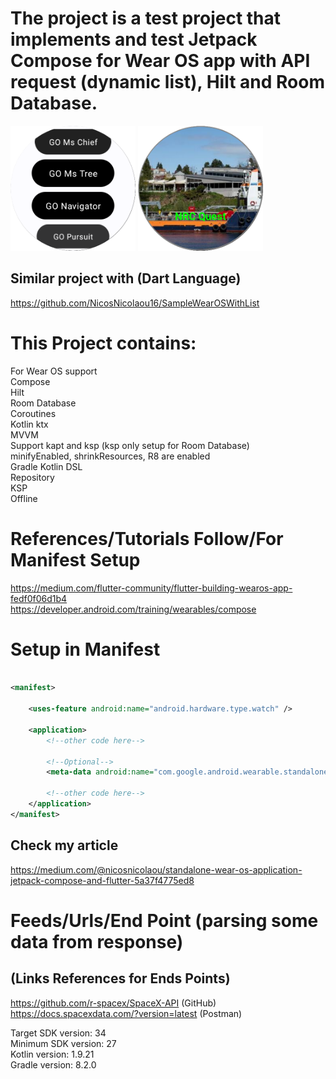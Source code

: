# The project is a test project that implements and test Jetpack Compose for Wear OS app with API request (dynamic list), Hilt and Room Database.

<a title="simulator_image"><img src="Screenshot_20231119_123938.png" height="200" width="200"></a>
<a title="simulator_image"><img src="Screenshot_20231119_124233.png" height="200" width="200"></a>

## Similar project with (Dart Language)
https://github.com/NicosNicolaou16/SampleWearOSWithList <br />

# This Project contains:
For Wear OS support <br />
Compose <br />
Hilt <br />
Room Database <br />
Coroutines <br />
Kotlin ktx <br />
MVVM <br />
Support kapt and ksp (ksp only setup for Room Database) <br />
minifyEnabled, shrinkResources, R8 are enabled <br />
Gradle Kotlin DSL <br />
Repository <br />
KSP <br />
Offline <br />

# References/Tutorials Follow/For Manifest Setup
https://medium.com/flutter-community/flutter-building-wearos-app-fedf0f06d1b4 <br />
https://developer.android.com/training/wearables/compose <br />

# Setup in Manifest
```xml

<manifest>

    <uses-feature android:name="android.hardware.type.watch" />

    <application>
        <!--other code here-->

        <!--Optional-->
        <meta-data android:name="com.google.android.wearable.standalone" android:value="true" />

        <!--other code here-->
    </application>
</manifest>
```

## Check my article
https://medium.com/@nicosnicolaou/standalone-wear-os-application-jetpack-compose-and-flutter-5a37f4775ed8

# Feeds/Urls/End Point (parsing some data from response)
## (Links References for Ends Points)
https://github.com/r-spacex/SpaceX-API (GitHub) <br />
https://docs.spacexdata.com/?version=latest (Postman) <br />

Target SDK version: 34 <br />
Minimum SDK version: 27 <br />
Kotlin version: 1.9.21 <br />
Gradle version: 8.2.0 <br />